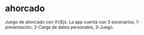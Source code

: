 # ahorcado
Juego de ahorcado con VUEjs.
La app cuenta con 3 escenarios, 1-presentación, 2-Carga de datos personales, 3-Juego.
